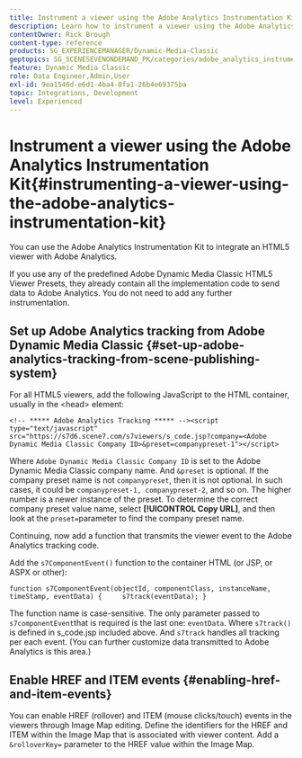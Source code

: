 ```yaml
---
title: Instrument a viewer using the Adobe Analytics Instrumentation Kit
description: Learn how to instrument a viewer using the Adobe Analytics Instrumentation Kit in Adobe Dynamic Media Classic.
contentOwner: Rick Brough
content-type: reference
products: SG_EXPERIENCEMANAGER/Dynamic-Media-Classic
geptopics: SG_SCENESEVENONDEMAND_PK/categories/adobe_analytics_instrumentation_kit
feature: Dynamic Media Classic
role: Data Engineer,Admin,User
exl-id: 9ea1546d-e6d1-4ba4-8fa1-26b4e69375ba
topic: Integrations, Development
level: Experienced
---
```

# Instrument a viewer using the Adobe Analytics Instrumentation Kit{#instrumenting-a-viewer-using-the-adobe-analytics-instrumentation-kit}

You can use the Adobe Analytics Instrumentation Kit to integrate an HTML5 viewer with Adobe Analytics.

If you use any of the predefined Adobe Dynamic Media Classic HTML5 Viewer Presets, they already contain all the implementation code to send data to Adobe Analytics. You do not need to add any further instrumentation.

## Set up Adobe Analytics tracking from Adobe Dynamic Media Classic {#set-up-adobe-analytics-tracking-from-scene-publishing-system}

For all HTML5 viewers, add the following JavaScript to the HTML container, usually in the &lt;head> element:

```as3
<!-- ***** Adobe Analytics Tracking ***** --><script type="text/javascript" src="https://s7d6.scene7.com/s7viewers/s_code.jsp?company=<Adobe Dynamic Media Classic Company ID>&preset=companypreset-1"></script>
```

Where `Adobe Dynamic Media Classic Company ID` is set to the Adobe Dynamic Media Classic company name. And `&preset` is optional. If the company preset name is not `companypreset`, then it is not optional. In such cases, it could be `companypreset-1, companypreset-2`, and so on. The higher number is a newer instance of the preset. To determine the correct company preset value name, select **[!UICONTROL Copy URL]**, and then look at the `preset=`parameter to find the company preset name.

Continuing, now add a function that transmits the viewer event to the Adobe Analytics tracking code.

Add the `s7ComponentEvent()` function to the container HTML (or JSP, or ASPX or other):

```as3
function s7ComponentEvent(objectId, componentClass, instanceName, timeStamp, eventData) {     s7track(eventData); }
```

The function name is case-sensitive. The only parameter passed to `s7componentEvent`that is required is the last one: `eventData`. Where `s7track()` is defined in s_code.jsp included above. And `s7track` handles all tracking per each event. (You can further customize data transmitted to Adobe Analytics is this area.)

## Enable HREF and ITEM events {#enabling-href-and-item-events}

You can enable HREF (rollover) and ITEM (mouse clicks/touch) events in the viewers through Image Map editing. Define the identifiers for the HREF and ITEM within the Image Map that is associated with viewer content. Add a `&rolloverKey=` parameter to the HREF value within the Image Map.

